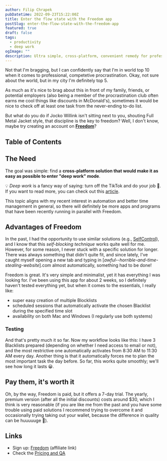 ```yaml
---
author: Filip Chrapek
pubDatetime: 2022-09-23T15:22:00Z
title: Enter the flow state with the Freedom app
postSlug: enter-the-flow-state-with-the-freedom-app
featured: true
draft: false
tags:
  - productivity
  - deep work
ogImage: ""
description: Ultra simple, cross-platform, convenient remedy for professional procrastinators.
---
```


Not that I'm bragging, but I can confidently say that I'm in world top 10 when it comes to professional, competetive procrastination. Okay, not sure about the world, but in my city I'm definitely top 5.

As much as it's nice to brag about this in front of my family, friends, or potential employers (also being a member of the procrastination club often earns me cool things like discounts in McDonald's), sometimes it would be nice to check off at least one task from the never-ending to-do list.

But what do you do if Jocko Willink isn't sitting next to you, shouting Full Metal Jacket style, that discipline is the key to freedom? Well, I don't know, maybe try creating an account on **<a href="https://freedom.sjv.io/Wq9dYn" target="_blank">Freedom</a>**?

## Table of Contents

## The Need

The goal was simple: find a **cross-platform solution that would make it as easy as possible to enter "deep work" mode**.

💡 _Deep work_ is a fancy way of saying: turn off the TikTok and do your job 🥸. If you want to read more, you can check out this <a href="https://www.paniswojegoczasu.pl/rozwoj-osobisty/praca-gleboka/" target="_blank">article</a>.

This topic aligns with my recent interest in automation and better time management in general, so there will definitely be more apps and programs that have been recently running in parallel with Freedom.

## Advantages of Freedom

In the past, I had the opportunity to use similar solutions (e.g., <a href="https://selfcontrolapp.com/" target="_blank">SelfControl</a>), and I know that this _self-blocking technique_ works quite well for me. However, for some reason, I never stuck with a specific solution for longer. There was always something that didn't quite fit, and since lately, I've caught myself opening a new tab and typing in [*awful--horrible-and-time-stealing-website*].com almost automatically, something had to be done!

Freedom is great. It's very simple and minimalist, yet it has everything I was looking for. I've been using this app for about 2 weeks, so I definitely haven't tested everything yet, but when it comes to the essentials, I really like:

- super easy creation of multiple Blocklists
- scheduled sessions that automatically activate the chosen Blacklist during the specified time slot
- availability on both Mac and Windows (I regularly use both systems)

### Testing

And that's pretty much it so far.
Now my workflow looks like this: I have 3 Blacklists prepared (depending on whether I need access to email or not), and the most restrictive one automatically activates from 8:30 AM to 11:30 AM every day. Another thing is that it automatically forces me to plan the most important task the day before. So far, this works quite smoothly; we'll see how long it lasts 😀.

## Pay them, it's worth it

Oh, by the way, Freedom is paid, but it offers a 7-day trial. The yearly, premium version (after all the initial discounts) costs around $30, which I think is very reasonable (if you are like me from the past and you have some trouble using paid solutions I recommend trying to overcome it and occasionally trying taking out your wallet, because the difference in quality can be huuuuuge 🙂).

## Links

- Sign up: <a href="https://freedom.sjv.io/Wq9dYn" target="_blank">Freedom</a> (affiliate link)
- Check the <a href="https://freedom.to/upgrade" target="_blank">Pricing and QA</a>
